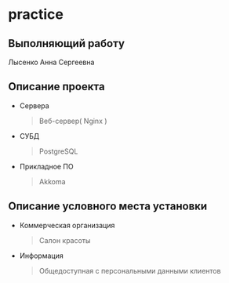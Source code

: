 # practice
## Выполняющий работу
Лысенко Анна Сергеевна
## Описание проекта
- Сервера
  > Веб-сервер( Nginx )
- СУБД
  > PostgreSQL
- Прикладное ПО
  > Akkoma
## Описание условного места установки
- Коммерческая организация
  > Салон красоты
- Информация
  > Общедоступная с персональными данными клиентов
